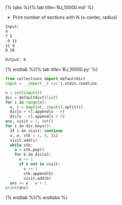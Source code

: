 {% tabs %}{% tab title='BJ_10000.md' %}

* Print number of sections with N (x-center, radius)

```txt
Input:
4
7 5
-9 11
11 9
0 20

Output: 6
```

{% endtab %}{% tab title='BJ_10000.py' %}

```py
from collections import defaultdict
input = __import__('sys').stdin.readline

n = int(input())
dic = defaultdict(list)
for i in range(n):
  x, r = map(int, input().split())
  dic[x + r].append(x - r)
  dic[x - r].append(x + r)
ans, visit = 1, set()
for i in dic.keys():
  if i in visit: continue
  v, e, stk = 1, 0, [i]
  visit.add(i)
  while stk:
    a = stk.pop()
    for b in dic[a]:
      e += 1
      if b not in visit:
        v += 1
        stk.append(b)
        visit.add(b)
  ans += e - v + 1
print(ans)
```

{% endtab %}{% endtabs %}
